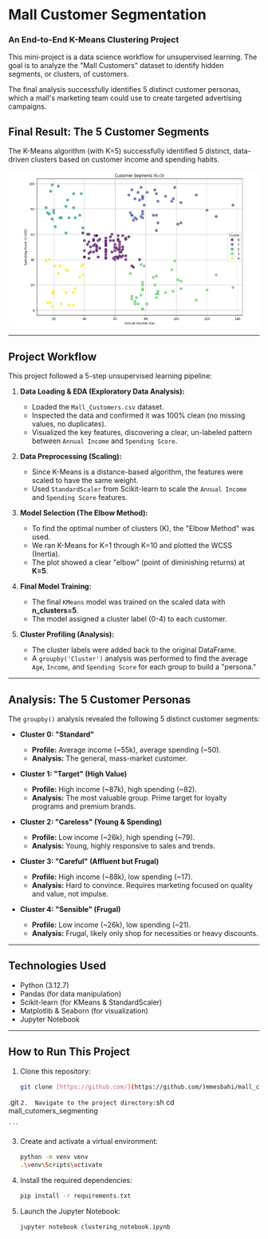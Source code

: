 
# Mall Customer Segmentation

### An End-to-End K-Means Clustering Project

This mini-project is a data science workflow for unsupervised learning. The goal is to analyze the "Mall Customers" dataset to identify hidden segments, or clusters, of customers.

The final analysis successfully identifies 5 distinct customer personas, which a mall's marketing team could use to create targeted advertising campaigns.

## Final Result: The 5 Customer Segments

The K-Means algorithm (with K=5) successfully identified 5 distinct, data-driven clusters based on customer income and spending habits.

![Final Cluster Visualization](cluster_plot.png)


---

## Project Workflow

This project followed a 5-step unsupervised learning pipeline:

1.  **Data Loading & EDA (Exploratory Data Analysis):**
    * Loaded the `Mall_Customers.csv` dataset.
    * Inspected the data and confirmed it was 100% clean (no missing values, no duplicates).
    * Visualized the key features, discovering a clear, un-labeled pattern between `Annual Income` and `Spending Score`.

2.  **Data Preprocessing (Scaling):**
    * Since K-Means is a distance-based algorithm, the features were scaled to have the same weight.
    * Used `StandardScaler` from Scikit-learn to scale the `Annual Income` and `Spending Score` features.

3.  **Model Selection (The Elbow Method):**
    * To find the optimal number of clusters (K), the "Elbow Method" was used.
    * We ran K-Means for K=1 through K=10 and plotted the WCSS (Inertia).
    * The plot showed a clear "elbow" (point of diminishing returns) at **K=5**.

4.  **Final Model Training:**
    * The final `KMeans` model was trained on the scaled data with **n_clusters=5**.
    * The model assigned a cluster label (0-4) to each customer.

5.  **Cluster Profiling (Analysis):**
    * The cluster labels were added back to the original DataFrame.
    * A `groupby('Cluster')` analysis was performed to find the average `Age`, `Income`, and `Spending Score` for each group to build a "persona."

---

## Analysis: The 5 Customer Personas

The `groupby()` analysis revealed the following 5 distinct customer segments:


* **Cluster 0: "Standard"**
    * **Profile:** Average income (~55k), average spending (~50).
    * **Analysis:** The general, mass-market customer.

* **Cluster 1: "Target" (High Value)**
    * **Profile:** High income (~87k), high spending (~82).
    * **Analysis:** The most valuable group. Prime target for loyalty programs and premium brands.

* **Cluster 2: "Careless" (Young & Spending)**
    * **Profile:** Low income (~26k), high spending (~79).
    * **Analysis:** Young, highly responsive to sales and trends.

* **Cluster 3: "Careful" (Affluent but Frugal)**
    * **Profile:** High income (~88k), low spending (~17).
    * **Analysis:** Hard to convince. Requires marketing focused on quality and value, not impulse.

* **Cluster 4: "Sensible" (Frugal)**
    * **Profile:** Low income (~26k), low spending (~21).
    * **Analysis:** Frugal, likely only shop for necessities or heavy discounts.

---

## Technologies Used

* Python (3.12.7)
* Pandas (for data manipulation)
* Scikit-learn (for KMeans & StandardScaler)
* Matplotlib & Seaborn (for visualization)
* Jupyter Notebook

---

## How to Run This Project

1.  Clone this repository:
    ```sh
    git clone [https://github.com/](https://github.com/)mmesbahi/mall_cutomers_segmenting
.git
    ```
2.  Navigate to the project directory:
    ```sh
    cd mall_cutomers_segmenting

    ```
3.  Create and activate a virtual environment:
    ```sh
    python -m venv venv
    .\venv\Scripts\activate
    ```
4.  Install the required dependencies:
    ```sh
    pip install -r requirements.txt
    ```
5.  Launch the Jupyter Notebook:
    ```sh
    jupyter notebook clustering_notebook.ipynb
    ```
